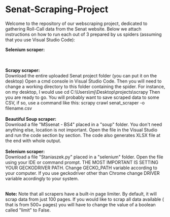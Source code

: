 # Senat-Scraping-Project
Welcome to the repository of our webscraping project, dedicated to gathering Roll-Call data from the Senat website. Below we attach instructions on how to run each out of 3 prepared by us spiders (assuming that you use Visual Studio Code):

<b>Selenium scraper:</b> <br>

<br>
<br>
<b>Scrapy scraper:</b> </br>
Download the entire uploaded Senat project folder (you can put it on the desktop) Open a cmd console in Visual Studio Code. Then you will need to change a working directory to this folder containing the spider. For instance, on my desktop, I would use cd C:\Users\mj\Desktop\projects\scrapy Then you are ready to go. You will probably want to save scraped data to some CSV, if so, use a command like this: scrapy crawl senat_scraper -o filename.csv
<br><br>
<b>Beautiful Soup scraper:</b><br>
Download a file "MSsenat - BS4" placed in a "soup" folder. You don't need anything else, location is not important. Open the file in the Visual Studio and run the code section by section. The code also generates XLSX file at the end with whole output.
<br>
<br>
<b>Selenium scraper:</b><br>
Download a file "Staniaszek.py" placed in a "selenium" folder. Open the file using your IDE or command prompt. THE MOST IMPORTANT IS SETTING YOUR GECKODRIVER PATH. Change GECKO_PATH variable  according to your computer. If you use geckodriver other than Chrome change DRIVER variable acordingly to your system.  
<br>
<br>

<b>Note:</b>
Note that all scrapers have a built-in page limiter. By default, it will scrap data from just 100 pages. If you would like to scrap all data available ( that is from 500+ pages) you will have to change the value of a boolean called "limit" to False.


